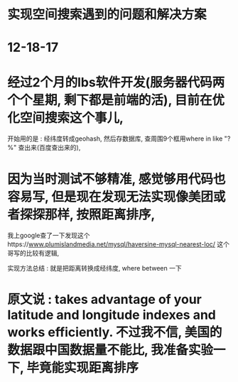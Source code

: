 # 实现空间搜索遇到的问题和解决方案

# 12-18-17
经过2个月的lbs软件开发(服务器代码两个个星期, 剩下都是前端的活), 
目前在优化空间搜索这个事儿, 
============================================================================================
开始用的是 : 
经纬度转成geohash, 然后存数据库, 查周围9个框用where in like "?%" 查出来(百度查出来的),

因为当时测试不够精准, 感觉够用代码也容易写, 但是现在发现无法实现像美团或者探探那样,
按照距离排序, 
============================================================================================
我上google查了一下发现这个https://www.plumislandmedia.net/mysql/haversine-mysql-nearest-loc/
这个哥写的比较有逻辑, 

实现方法总结 : 就是把距离转换成经纬度, where between 一下

原文说 :  takes advantage of your latitude and longitude indexes and works efficiently.
不过我不信, 美国的数据跟中国数据量不能比, 我准备实验一下, 毕竟能实现距离排序
============================================================================================

